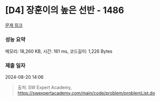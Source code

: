 # [D4] 장훈이의 높은 선반 - 1486 

[문제 링크](https://swexpertacademy.com/main/code/problem/problemDetail.do?contestProbId=AV2b7Yf6ABcBBASw) 

### 성능 요약

메모리: 18,260 KB, 시간: 161 ms, 코드길이: 1,226 Bytes

### 제출 일자

2024-08-20 14:06



> 출처: SW Expert Academy, https://swexpertacademy.com/main/code/problem/problemList.do